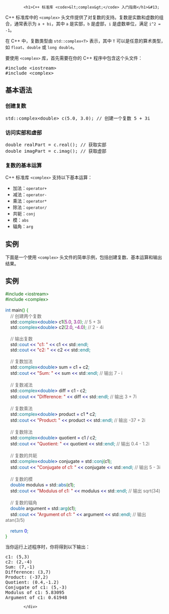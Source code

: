 <!DOCTYPE html>
<html lang="zh-CN">
<head>
<meta charset="UTF-8">
<title>C++ 标准库 <complex> 入门指南</title>
</head>
<body>
<div class="article-intro" id="content">
			
			<h1>C++ 标准库 <code>&lt;complex&gt;</code> 入门指南</h1>&#13;
&#13;
<p>C++ 标准库中的 <code>&lt;complex&gt;</code> 头文件提供了对复数的支持。复数是实数和虚数的组合，通常表示为 <code>a + bi</code>，其中 <code>a</code> 是实部，<code>b</code> 是虚部，<code>i</code> 是虚数单位，满足 <code>i^2 = -1</code>。</p>&#13;
&#13;
<p>在 C++ 中，复数类型由 <code>std::complex&lt;T&gt;</code> 表示，其中 <code>T</code> 可以是任意的算术类型，如 <code>float</code>、<code>double</code> 或 <code>long double</code>。</p>&#13;
&#13;
<p>要使用 <code>&lt;complex&gt;</code> 库，首先需要在你的 C++ 程序中包含这个头文件：</p>&#13;
<pre>#include &lt;iostream&gt;&#13;
#include &lt;complex&gt;</pre>&#13;
<h2>基本语法</h2>&#13;
<h3>创建复数</h3>&#13;
<pre>std::complex&lt;double&gt; c(5.0, 3.0); // 创建一个复数 5 + 3i</pre>&#13;
<h3>访问实部和虚部</h3>&#13;
<pre>double realPart = c.real(); // 获取实部&#13;
double imagPart = c.imag(); // 获取虚部</pre>&#13;
<h3>复数的基本运算</h3>&#13;
<p>C++ 标准库 <code>&lt;complex&gt;</code> 支持以下基本运算：</p>&#13;
<ul>&#13;
<li>加法：<code>operator+</code></li>&#13;
<li>减法：<code>operator-</code></li>&#13;
<li>乘法：<code>operator*</code></li>&#13;
<li>除法：<code>operator/</code></li>&#13;
<li>共轭：<code>conj</code></li>&#13;
<li>模：<code>abs</code></li>&#13;
<li>辐角：<code>arg</code></li>&#13;
</ul>&#13;
<h2>实例</h2>&#13;
<p>下面是一个使用 <code>&lt;complex&gt;</code> 头文件的简单示例，包括创建复数、基本运算和输出结果。</p>&#13;
<div class="example"><h2 class="example">实例</h2> <div class="example_code">
<span style="color: #060;">#include &lt;iostream&gt;</span><br/>
<span style="color: #060;">#include &lt;complex&gt;</span><br/>
<br/>
<span style="color: #05a;">int</span> main<span style="color: #008000;">(</span><span style="color: #008000;">)</span> <span style="color: #008000;">{</span><br/>
    <span style="color: #666666;">// 创建两个复数</span><br/>
    std<span style="color: #008080;">::</span><span style="color: #007788;">complex</span><span style="color: #000080;">&lt;</span><span style="color: #05a;">double</span><span style="color: #000080;">&gt;</span> c1<span style="color: #008000;">(</span><span style="color:#800080;">5.0</span>, <span style="color:#800080;">3.0</span><span style="color: #008000;">)</span><span style="color: #008080;">;</span> <span style="color: #666666;">// 5 + 3i</span><br/>
    std<span style="color: #008080;">::</span><span style="color: #007788;">complex</span><span style="color: #000080;">&lt;</span><span style="color: #05a;">double</span><span style="color: #000080;">&gt;</span> c2<span style="color: #008000;">(</span><span style="color:#800080;">2.0</span>, <span style="color: #000040;">-</span><span style="color:#800080;">4.0</span><span style="color: #008000;">)</span><span style="color: #008080;">;</span> <span style="color: #666666;">// 2 - 4i</span><br/>
<br/>
    <span style="color: #666666;">// 输出复数</span><br/>
    std<span style="color: #008080;">::</span><span style="color: #05a;">cout</span> <span style="color: #000080;">&lt;&lt;</span> <span style="color: #a11;">"c1: "</span> <span style="color: #000080;">&lt;&lt;</span> c1 <span style="color: #000080;">&lt;&lt;</span> std<span style="color: #008080;">::</span><span style="color: #007788;">endl</span><span style="color: #008080;">;</span><br/>
    std<span style="color: #008080;">::</span><span style="color: #05a;">cout</span> <span style="color: #000080;">&lt;&lt;</span> <span style="color: #a11;">"c2: "</span> <span style="color: #000080;">&lt;&lt;</span> c2 <span style="color: #000080;">&lt;&lt;</span> std<span style="color: #008080;">::</span><span style="color: #007788;">endl</span><span style="color: #008080;">;</span><br/>
<br/>
    <span style="color: #666666;">// 复数加法</span><br/>
    std<span style="color: #008080;">::</span><span style="color: #007788;">complex</span><span style="color: #000080;">&lt;</span><span style="color: #05a;">double</span><span style="color: #000080;">&gt;</span> sum <span style="color: #000080;">=</span> c1 <span style="color: #000040;">+</span> c2<span style="color: #008080;">;</span><br/>
    std<span style="color: #008080;">::</span><span style="color: #05a;">cout</span> <span style="color: #000080;">&lt;&lt;</span> <span style="color: #a11;">"Sum: "</span> <span style="color: #000080;">&lt;&lt;</span> sum <span style="color: #000080;">&lt;&lt;</span> std<span style="color: #008080;">::</span><span style="color: #007788;">endl</span><span style="color: #008080;">;</span> <span style="color: #666666;">// 输出 7 - i</span><br/>
<br/>
    <span style="color: #666666;">// 复数减法</span><br/>
    std<span style="color: #008080;">::</span><span style="color: #007788;">complex</span><span style="color: #000080;">&lt;</span><span style="color: #05a;">double</span><span style="color: #000080;">&gt;</span> diff <span style="color: #000080;">=</span> c1 <span style="color: #000040;">-</span> c2<span style="color: #008080;">;</span><br/>
    std<span style="color: #008080;">::</span><span style="color: #05a;">cout</span> <span style="color: #000080;">&lt;&lt;</span> <span style="color: #a11;">"Difference: "</span> <span style="color: #000080;">&lt;&lt;</span> diff <span style="color: #000080;">&lt;&lt;</span> std<span style="color: #008080;">::</span><span style="color: #007788;">endl</span><span style="color: #008080;">;</span> <span style="color: #666666;">// 输出 3 + 7i</span><br/>
<br/>
    <span style="color: #666666;">// 复数乘法</span><br/>
    std<span style="color: #008080;">::</span><span style="color: #007788;">complex</span><span style="color: #000080;">&lt;</span><span style="color: #05a;">double</span><span style="color: #000080;">&gt;</span> product <span style="color: #000080;">=</span> c1 <span style="color: #000040;">*</span> c2<span style="color: #008080;">;</span><br/>
    std<span style="color: #008080;">::</span><span style="color: #05a;">cout</span> <span style="color: #000080;">&lt;&lt;</span> <span style="color: #a11;">"Product: "</span> <span style="color: #000080;">&lt;&lt;</span> product <span style="color: #000080;">&lt;&lt;</span> std<span style="color: #008080;">::</span><span style="color: #007788;">endl</span><span style="color: #008080;">;</span> <span style="color: #666666;">// 输出 -37 + 2i</span><br/>
<br/>
    <span style="color: #666666;">// 复数除法</span><br/>
    std<span style="color: #008080;">::</span><span style="color: #007788;">complex</span><span style="color: #000080;">&lt;</span><span style="color: #05a;">double</span><span style="color: #000080;">&gt;</span> quotient <span style="color: #000080;">=</span> c1 <span style="color: #000040;">/</span> c2<span style="color: #008080;">;</span><br/>
    std<span style="color: #008080;">::</span><span style="color: #05a;">cout</span> <span style="color: #000080;">&lt;&lt;</span> <span style="color: #a11;">"Quotient: "</span> <span style="color: #000080;">&lt;&lt;</span> quotient <span style="color: #000080;">&lt;&lt;</span> std<span style="color: #008080;">::</span><span style="color: #007788;">endl</span><span style="color: #008080;">;</span> <span style="color: #666666;">// 输出 0.4 - 1.2i</span><br/>
<br/>
    <span style="color: #666666;">// 复数的共轭</span><br/>
    std<span style="color: #008080;">::</span><span style="color: #007788;">complex</span><span style="color: #000080;">&lt;</span><span style="color: #05a;">double</span><span style="color: #000080;">&gt;</span> conjugate <span style="color: #000080;">=</span> std<span style="color: #008080;">::</span><span style="color: #007788;">conj</span><span style="color: #008000;">(</span>c1<span style="color: #008000;">)</span><span style="color: #008080;">;</span><br/>
    std<span style="color: #008080;">::</span><span style="color: #05a;">cout</span> <span style="color: #000080;">&lt;&lt;</span> <span style="color: #a11;">"Conjugate of c1: "</span> <span style="color: #000080;">&lt;&lt;</span> conjugate <span style="color: #000080;">&lt;&lt;</span> std<span style="color: #008080;">::</span><span style="color: #007788;">endl</span><span style="color: #008080;">;</span> <span style="color: #666666;">// 输出 5 - 3i</span><br/>
<br/>
    <span style="color: #666666;">// 复数的模</span><br/>
    <span style="color: #05a;">double</span> modulus <span style="color: #000080;">=</span> std<span style="color: #008080;">::</span><span style="color: #05a;">abs</span><span style="color: #008000;">(</span>c1<span style="color: #008000;">)</span><span style="color: #008080;">;</span><br/>
    std<span style="color: #008080;">::</span><span style="color: #05a;">cout</span> <span style="color: #000080;">&lt;&lt;</span> <span style="color: #a11;">"Modulus of c1: "</span> <span style="color: #000080;">&lt;&lt;</span> modulus <span style="color: #000080;">&lt;&lt;</span> std<span style="color: #008080;">::</span><span style="color: #007788;">endl</span><span style="color: #008080;">;</span> <span style="color: #666666;">// 输出 sqrt(34)</span><br/>
<br/>
    <span style="color: #666666;">// 复数的辐角</span><br/>
    <span style="color: #05a;">double</span> argument <span style="color: #000080;">=</span> std<span style="color: #008080;">::</span><span style="color: #007788;">arg</span><span style="color: #008000;">(</span>c1<span style="color: #008000;">)</span><span style="color: #008080;">;</span><br/>
    std<span style="color: #008080;">::</span><span style="color: #05a;">cout</span> <span style="color: #000080;">&lt;&lt;</span> <span style="color: #a11;">"Argument of c1: "</span> <span style="color: #000080;">&lt;&lt;</span> argument <span style="color: #000080;">&lt;&lt;</span> std<span style="color: #008080;">::</span><span style="color: #007788;">endl</span><span style="color: #008080;">;</span> <span style="color: #666666;">// 输出 atan(3/5)</span><br/>
<br/>
    <span style="color: #05a;">return</span> <span style="color: #0000dd;">0</span><span style="color: #008080;">;</span><br/>
<span style="color: #008000;">}</span><br/>
</div></div>&#13;
<p>&#13;
当你运行上述程序时，你将得到以下输出：</p>&#13;
&#13;
<pre>c1: (5,3)&#13;
c2: (2,-4)&#13;
Sum: (7,-1)&#13;
Difference: (3,7)&#13;
Product: (-37,2)&#13;
Quotient: (0.4,-1.2)&#13;
Conjugate of c1: (5,-3)&#13;
Modulus of c1: 5.83095&#13;
Argument of c1: 0.61948</pre>&#13;
			<!-- 其他扩展 -->
						
			</div>
			
		
</body>
</html>